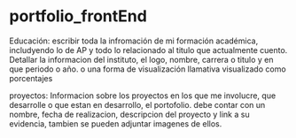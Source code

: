 # portfolio_frontEnd

Educación:
    escribir toda la infromación de mi formación académica, includyendo lo de AP y todo lo relacionado al titulo que actualmente cuento.
    Detallar la informacion del instituto, el logo, nombre, carrera o titulo y en que periodo o año. o una forma de visualización llamativa visualizado como porcentajes


proyectos:
    Informacion sobre los proyectos en los que me involucre, que desarrolle o que estan en desarrollo, el portofolio. debe contar con un nombre, fecha de realizacion, descripcion del proyecto y link a su evidencia, tambien se pueden adjuntar imagenes de ellos.